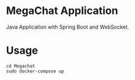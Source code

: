 # MegaChat Application
Java Application with Spring Boot and WebSocket.

# Usage
```
cd Megachat
sudo docker-compose up
```
